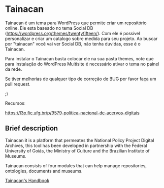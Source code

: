 # Tainacan

Tainacan é um tema para WordPress que permite criar um repositório online. Ele esta baseado no tema Social DB 
(https://wordpress.org/themes/twentyfifteen/). Com ele é possivel personalizar e criar um catalogo sobre medida
para seu projeto. Ao buscar por "tainacan" você vai ver Social DB, não tenha duvidas, esse é o Tainacan.

Para instalar o Tainacan basta colocar ele na sua pasta themes, note que para instalação do WordPress Multisite 
é necessário ativar o tema no painel da rede.

Se tiver melhorias de qualquer tipo de correção de BUG por favor faça um pull request.

;)

Recursos:

https://l3p.fic.ufg.br/p/9579-politica-nacional-de-acervos-digitais
## Brief description

Tainacan it is a platform that permeates the National Policy Project Digital Archives,
this tool has been developed in partnership with the Federal University of Goiás, 
the Ministry of Culture and the Brazilian Institute of Museums.

Tainacan consists of four modules that can help manage repositories, ontologies, documents and museums.

[Tainacan's Handbook](./Manual%20do%20Tainacan%201.1%20-%20novo.pdf "Tainacan's Handbook")
